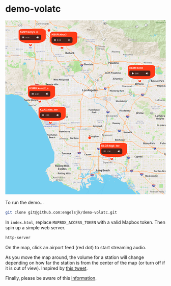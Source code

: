 # demo-volatc

![](volatc.png)

To run the demo...

```bash
git clone git@github.com:engelsjk/demo-volatc.git
```

In ```index.html```, replace ```MAPBOX_ACCESS_TOKEN``` with a valid Mapbox token. Then spin up a simple web server.

```bash
http-server
```

On the map, click an airport feed (red dot) to start streaming audio.

As you move the map around, the volume for a station will change depending on how far the station is from the center of the map (or turn off if it is out of view). Inspired by [this tweet](https://twitter.com/morganherlocker/status/1519905348995280898).

Finally, please be aware of this [information](https://www.liveatc.net/legal/).
